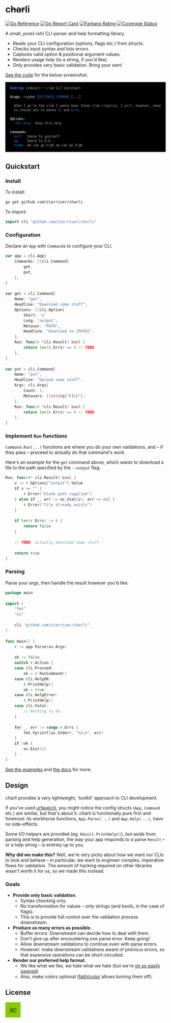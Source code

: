 # c~~har~~li

[![Go Reference](https://pkg.go.dev/badge/github.com/starriver/charli.svg)](https://pkg.go.dev/github.com/starriver/charli)
[![Go Report Card](https://goreportcard.com/badge/github.com/starriver/charli)](https://goreportcard.com/report/github.com/starriver/charli)
[![Fantano Rating](https://img.shields.io/badge/fantano-10-purple
)](https://youtu.be/bLJ-zfBmChA)
[![Coverage Status](https://coveralls.io/repos/github/starriver/charli/badge.svg?branch=main)](https://coveralls.io/github/starriver/charli?branch=main)

A small, pure(-ish) CLI parser and help formatting library.

- Reads your CLI configuration (options, flags etc.) from structs.
- Checks input syntax and lists errors.
- Captures valid option & positional argument values.
- Renders usage help (to a string, if you'd like).
- Only provides very basic validation. Bring your own!

[See the code](./examples/readme/) for the below screenshot.

![Screenshot](./.images/example.png)

## Quickstart

### Install

To install:

```sh
go get github.com/starriver/charli
```

To import:

```go
import cli "github.com/starriver/charli"
```

### Configuration

Declare an `App` with `Command`s to configure your CLI.

```go
var app = cli.App{
	Commands: []cli.Command{
		get,
		put,
	},
}

var get = cli.Command{
	Name: "get",
	Headline: "Download some stuff",
	Options: []cli.Option{
		Short: 'o'
		Long: "output",
		Metavar: "PATH",
		Headline: "Download to {PATH}",
	},
	Run: func(r *cli.Result) bool {
		return len(r.Errs) == 0 // TODO
	},
}

var put = cli.Command{
	Name: "put",
	Headline: "Upload some stuff",
	Args: cli.Args{
		Count: 1,
		Metavars: []string{"FILE"},
	},
	Run: func(r *cli.Result) bool {
		return len(r.Errs) == 0 // TODO
	},
}
```

### Implement `Run` functions

`Command.Run(...)` functions are where you do your own validations, and – if they pass – proceed to actually do that command's work.

Here's an example for the `get` command above, which wants to download a file to the path specified by the `--output` flag.

```go
Run: func(r* cli.Result) bool {
	v := r.Options["output"].Value
	if v == "" {
		r.Error("blank path supplied")
	} else if _, err := os.Stat(v); err == nil {
		r.Error("file already exists")
	}

	if len(r.Errs) != 0 {
		return false
	}

	// TODO: actually download some stuff.

	return true
}
```

### Parsing

Parse your args, then handle the result however you'd like:

```go
package main

import (
	"fmt"
	"os"

	cli "github.com/starriver/charli"
)

func main() {
	r := app.Parse(os.Args)

	ok := false
	switch r.Action {
	case cli.Proceed:
		ok = r.RunCommand()
	case cli.HelpOK:
		r.PrintHelp()
		ok = true
	case cli.HelpError:
		r.PrintHelp()
	case cli.Fatal:
		// Nothing to do.
	}

	for _, err := range r.Errs {
		fmt.Fprintf(os.Stderr, "%s\n", err)
	}
	if !ok {
		os.Exit(1)
	}
}
```

[See the examples](./examples) and [the docs](https://pkg.go.dev/github.com/starriver/charli) for more.

## Design

charli provides a very lightweight, 'toolkit' approach to CLI development.

If you've used [urfave/cli](https://charli.urfave.org/), you might notice the config structs (`App`, `Command` etc.) are similar, but that's about it. charli is functionally pure first and foremost: its workhorse functions, `App.Parse(...)` and `App.Help(...)`, have no side-effects.

Some I/O helpers are provided (eg. `Result.PrintHelp()`), but aside from parsing and help generation, the way your app responds to a parse `Result` – or a help string – is entirely up to you.

**Why did we make this?** Well, we're very picky about how we want our CLIs to look and behave – in particular, we want to engineer complex, imperative flows for validation. The amount of hacking required on other libraries wasn't worth it for us, so we made this instead.

### Goals

- **Provide only basic validation.**
	- Syntax checking only.
	- No transformation for values – only strings (and bools, in the case of flags).
	- This is to provide full control over the validation process downstream.
- **Produce as many errors as possible.**
	- Buffer errors. Downstream can decide how to deal with them.
	- Don't give up after encountering one parse error. Keep going!
	- Allow downstream validations to continue even with parse errors.
	- However: make downstream validations aware of previous errors, so that expensive operations can be short-circuited.
- **Render our preferred help format.**
	- We like what we like, we hate what we hate (but we're [oh so easily swayed](https://www.youtube.com/watch?v=7Z5kEqRFPwo)).
	- Also, make colors optional ([fatih/color](https://github.com/fatih/color) allows turning them off).

## License

[![ISC](./.images/license.jpg)](./LICENSE)
